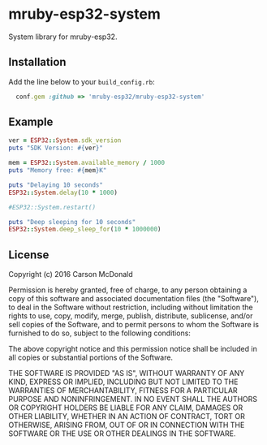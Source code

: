 mruby-esp32-system
============

System library for mruby-esp32.

## Installation
Add the line below to your `build_config.rb`:

```ruby
  conf.gem :github => 'mruby-esp32/mruby-esp32-system'
```

## Example
```ruby
ver = ESP32::System.sdk_version
puts "SDK Version: #{ver}"

mem = ESP32::System.available_memory / 1000
puts "Memory free: #{mem}K"

puts "Delaying 10 seconds"
ESP32::System.delay(10 * 1000)

#ESP32::System.restart()

puts "Deep sleeping for 10 seconds"
ESP32::System.deep_sleep_for(10 * 1000000)
```

## License

Copyright (c) 2016 Carson McDonald

Permission is hereby granted, free of charge, to any person obtaining a 
copy of this software and associated documentation files (the "Software"), 
to deal in the Software without restriction, including without limitation 
the rights to use, copy, modify, merge, publish, distribute, sublicense, 
and/or sell copies of the Software, and to permit persons to whom the 
Software is furnished to do so, subject to the following conditions:

The above copyright notice and this permission notice shall be included in 
all copies or substantial portions of the Software.

THE SOFTWARE IS PROVIDED "AS IS", WITHOUT WARRANTY OF ANY KIND, EXPRESS OR 
IMPLIED, INCLUDING BUT NOT LIMITED TO THE WARRANTIES OF MERCHANTABILITY, 
FITNESS FOR A PARTICULAR PURPOSE AND NONINFRINGEMENT. IN NO EVENT SHALL THE 
AUTHORS OR COPYRIGHT HOLDERS BE LIABLE FOR ANY CLAIM, DAMAGES OR OTHER 
LIABILITY, WHETHER IN AN ACTION OF CONTRACT, TORT OR OTHERWISE, ARISING 
FROM, OUT OF OR IN CONNECTION WITH THE SOFTWARE OR THE USE OR OTHER 
DEALINGS IN THE SOFTWARE.
